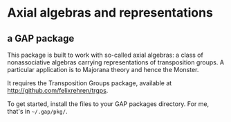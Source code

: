 # Axial algebras and representations
## a GAP package

This package is built to work with so-called axial algebras:
a class of nonassociative algebras
carrying representations of transposition groups.
A particular application is to Majorana theory and hence the Monster.

It requires the Transposition Groups package,
available at http://github.com/felixrehren/trgps.

To get started,
install the files to your GAP packages directory.
For me, that's in `~/.gap/pkg/`.
